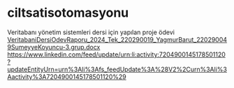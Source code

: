 # ciltsatisotomasyonu
Veritabanı yönetim sistemleri dersi için yapılan proje ödevi
[VeritabaniDersiOdevRaporu_2024_Tek_220290019_YagmurBarut_220290049SumeyyeKoyuncu-3.grup.docx](https://github.com/user-attachments/files/15837344/VeritabaniDersiOdevRaporu_2024_Tek_220290019_YagmurBarut_220290049SumeyyeKoyuncu-3.grup.docx)
https://www.linkedin.com/feed/update/urn:li:activity:7204900145178501120?updateEntityUrn=urn%3Ali%3Afs_feedUpdate%3A%28V2%2Curn%3Ali%3Aactivity%3A7204900145178501120%29
